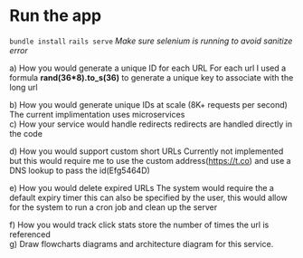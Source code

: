 # Run the app
`bundle install`
`rails serve`
*Make sure selenium is running to avoid sanitize error*  

a) How you would generate a unique ID for each URL
For each url I used a formula **rand(36*8).to_s(36)** to generate a unique key to associate with the long url  

b) How you would generate unique IDs at scale (8K+ requests per second)
The current implimentation uses microservices  
c) How your service would handle redirects
redirects are handled directly in the code  

d) How you would support custom short URLs
Currently not implemented 
but this would require me to use the custom address(https://t.co) and use a DNS lookup to pass the id(Efg5464D)  

e) How you would delete expired URLs
The system would require the a default expiry timer this can also be specified by the user, this would allow for the system to run a cron job and clean up the server   

f) How you would track click stats
store the number of times the url is referenced  
g) Draw flowcharts diagrams and architecture diagram for this service.  

